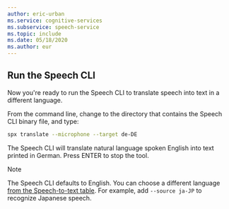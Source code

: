 ```yaml
---
author: eric-urban
ms.service: cognitive-services
ms.subservice: speech-service
ms.topic: include
ms.date: 05/18/2020
ms.author: eur
---
```



## Run the Speech CLI

Now you're ready to run the Speech CLI to translate speech into text in a different language.

From the command line, change to the directory that contains the Speech CLI binary file, and type:

```bash
spx translate --microphone --target de-DE
```

The Speech CLI will translate natural language spoken English into text printed in German.
Press ENTER to stop the tool.

> [!NOTE]
> The Speech CLI defaults to English. You can choose a different language [from the Speech-to-text table](../../../../language-support.md?tabs=stt-tts).
> For example, add `--source ja-JP` to recognize Japanese speech.
